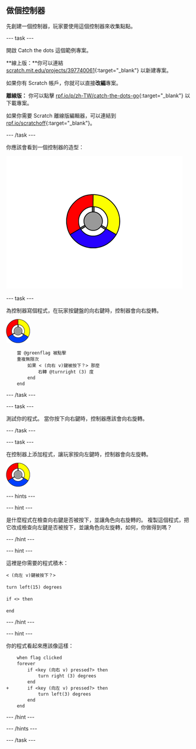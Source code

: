 ## 做個控制器

先創建一個控制器，玩家要使用這個控制器來收集點點。

--- task ---

開啟 Catch the dots 這個範例專案。

**線上版：**你可以連結 [scratch.mit.edu/projects/397740061](https://scratch.mit.edu/projects/397740061){:target="_blank"} 以新建專案。

如果你有 Scratch 帳戶，你就可以直接**改編**專案。

**離線版：** 你可以點擊 [rpf.io/p/zh-TW/catch-the-dots-go](https://rpf.io/p/zh-TW/catch-the-dots-go){:target="_blank"} 以下載專案。

如果你需要 Scratch 離線版編輯器，可以連結到 [rpf.io/scratchoff](https://rpf.io/scratchoff){:target="_blank"}。

--- /task ---

你應該會看到一個控制器的造型：

![截圖](images/dots-controller.png)

--- task ---

為控制器寫個程式，在玩家按鍵盤的向右鍵時，控制器會向右旋轉。

![控制器角色](images/controller-sprite.png)

```blocks3
    當 @greenflag 被點擊
    重複無限次
        如果 < (向右 v)鍵被按下？> 那麼
            右轉 @turnright (3) 度
        end
    end
```

--- /task ---

--- task ---

測試你的程式。 當你按下向右鍵時，控制器應該會向右旋轉。

--- /task ---

--- task ---

在控制器上添加程式，讓玩家按向左鍵時，控制器會向左旋轉。

![控制器角色](images/controller-sprite.png)

--- hints ---


--- hint ---

是什麼程式在檢查向右鍵是否被按下，並讓角色向右旋轉的。 複製這個程式，把它改成檢查向左鍵是否被按下，並讓角色向左旋轉，如何，你做得到嗎？

--- /hint ---

--- hint ---

這裡是你需要的程式積木：

```blocks3
< (向左 v)鍵被按下？>

turn left(15) degrees

if <> then

end
```

--- /hint ---

--- hint ---

你的程式看起來應該像這樣：

```blocks3
    when flag clicked
	forever
		if <key (向右 v) pressed?> then
			turn right (3) degrees
		end
+ 		if <key (向左 v) pressed?> then
			turn left(3) degrees
		end
	end
```

--- /hint ---

--- /hints ---

--- /task ---
